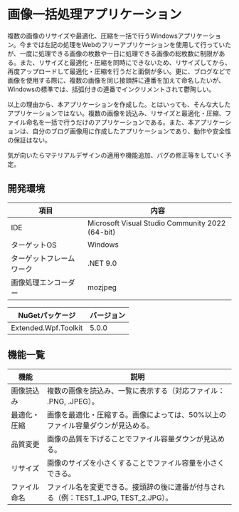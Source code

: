 # 画像一括処理アプリケーション
複数の画像のリサイズや最適化、圧縮を一括で行うWindowsアプリケーション。今までは左記の処理をWebのフリーアプリケーションを使用して行っていたが、一度に処理できる画像の枚数や一日に処理できる画像の総枚数に制限がある。また、リサイズと最適化・圧縮を同時にできないため、リサイズしてから、再度アップロードして最適化・圧縮を行うだと面倒が多い。更に、ブログなどで画像を使用する際に、複数の画像を同じ接頭辞に連番を加えて命名したいが、Windowsの標準では、括弧付きの連番でインクリメントされて鬱陶しい。

以上の理由から、本アプリケーションを作成した。とはいっても、そんな大したアプリケーションではない。複数の画像を読込み、リサイズと最適化・圧縮、ファイル命名を一括で行うだけのアプリケーションである。また、本アプリケーションは、自分のブログ画像用に作成したアプリケーションであり、動作や安全性の保証はない。

気が向いたらマテリアルデザインの適用や機能追加、バグの修正等をしていく予定。

## 開発環境
| 項目 | 内容 |
| --- | --- |
| IDE | Microsoft Visual Studio Community 2022 (64-bit)  |
| ターゲットOS | Windows |
| ターゲットフレームワーク | .NET 9.0 |
| 画像処理エンコーダー | mozjpeg |


| NuGetパッケージ | バージョン |
| --- | --- |
| Extended.Wpf.Toolkit | 5.0.0 |

## 機能一覧
| 機能 | 説明 |
| --- | --- |
| 画像読込み | 複数の画像を読込み、一覧に表示する（対応ファイル： .PNG, .JPEG）。 |
| 最適化・圧縮 | 画像を最適化・圧縮する。画像によっては、50%以上のファイル容量ダウンが見込める。 |
| 品質変更 | 画像の品質を下げることでファイル容量ダウンが見込める。 |
| リサイズ | 画像のサイズを小さくすることでファイル容量を小さくできる。 |
| ファイル命名 | ファイル名を変更できる。接頭辞の後に連番が付与される（例：TEST_1.JPG, TEST_2.JPG）。 |
